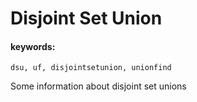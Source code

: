 # Disjoint Set Union
#### keywords:
`dsu, uf, disjointsetunion, unionfind`

Some information about disjoint set unions

